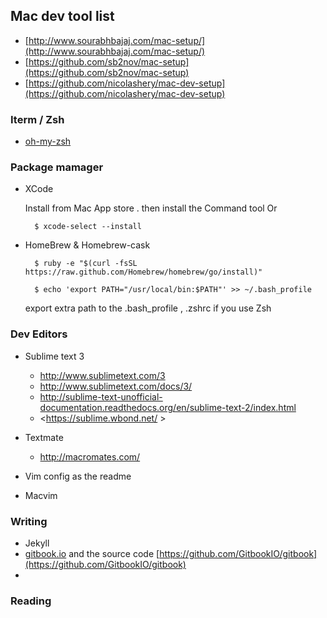 ## Mac dev tool list

- [http://www.sourabhbajaj.com/mac-setup/](http://www.sourabhbajaj.com/mac-setup/)
- [https://github.com/sb2nov/mac-setup](https://github.com/sb2nov/mac-setup)
- [https://github.com/nicolashery/mac-dev-setup](https://github.com/nicolashery/mac-dev-setup)


### Iterm / Zsh
- [oh-my-zsh](https://github.com/robbyrussell/oh-my-zsh/)

### Package mamager
- XCode  

  Install from Mac App store .
  then  install the Command tool 
  Or
  
  ```shell
    $ xcode-select --install
  ```
  
- HomeBrew & Homebrew-cask

  ```shell
    $ ruby -e "$(curl -fsSL https://raw.github.com/Homebrew/homebrew/go/install)"
  ```
  
  ``` shell
    $ echo 'export PATH="/usr/local/bin:$PATH"' >> ~/.bash_profile
  ```
  
  export extra path to the .bash_profile , .zshrc if you use Zsh
  
### Dev Editors
- Sublime text 3
  - <http://www.sublimetext.com/3>
  - <http://www.sublimetext.com/docs/3/>
  - <http://sublime-text-unofficial-documentation.readthedocs.org/en/sublime-text-2/index.html>
  - <https://sublime.wbond.net/ >

- Textmate
  - http://macromates.com/
  
- Vim
  config as the readme 
  
- Macvim


### Writing
-  Jekyll 
-  [gitbook.io](http://gitbook.io) and the source code  [https://github.com/GitbookIO/gitbook](https://github.com/GitbookIO/gitbook)
-  

### Reading


